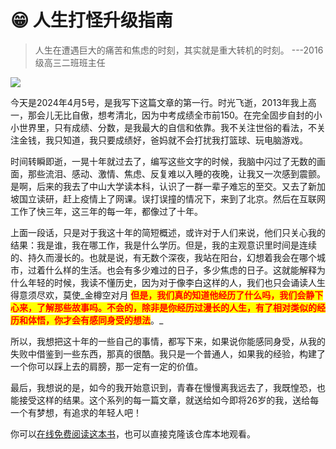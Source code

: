 # 😁 人生打怪升级指南

> 人生在遭遇巨大的痛苦和焦虑的时刻，其实就是重大转机的时刻。                     ---2016级高三二班班主任

![](https://img.shields.io/badge/Author-Limingyang-blue)

今天是2024年4月5号，是我写下这篇文章的第一行。时光飞逝，2013年我上高一，那会儿无比自傲，想考清北，因为中考成绩全市前150。在完全固步自封的小小世界里，只有成绩、分数，是我最大的自信和依靠。我不关注世俗的看法，不关注金钱，我只知道，我只要成绩好，爸妈就不会打扰我打篮球、玩电脑游戏。

时间转瞬即逝，一晃十年就过去了，编写这些文字的时候，我脑中闪过了无数的画面，那些流泪、感动、激情、焦虑、反复难以入睡的夜晚，让我又一次感到震颤。是啊，后来的我去了中山大学读本科，认识了一群一辈子难忘的至交。又去了新加坡国立读研，赶上疫情上了网课。误打误撞的情况下，来到了北京。然后在互联网工作了快三年，这三年的每一年，都像过了十年。

上面一段话，只是对于我这十年的简短概述，或许对于人们来说，他们只关心我的结果：我是谁，我在哪工作，我是什么学历。但是，我的主观意识里时间是连续的、持久而漫长的。也就是说，有无数个深夜，我站在阳台，幻想着我会在哪个城市，过着什么样的生活。也会有多少难过的日子，多少焦虑的日子。这就能解释为什么年轻的时候，我读不懂历史，因为对于像李白这样的人，我们也只会诵读人生得意须尽欢，莫使_金樽空对月 <mark style="color:red;">**但是，我们真的知道他经历了什么吗，我们会静下心来，了解那些故事吗。不会的，除非是你经历过漫长的人生，有了相对类似的经历和体悟，你才会有感同身受的想法**</mark>。_

所以，我想把这十年的一些自己的事情，都写下来，如果说你能感同身受，从我的失败中借鉴到一些东西，那真的很酷。我只是一个普通人，如果我的经验，构建了一个你可以踩上去的肩膀，那一定有一定的价值。

最后，我想说的是，如今的我开始意识到，青春在慢慢离我远去了，我既惶恐，也能接受这样的结果。这个系列的每一篇文章，就送给如今即将26岁的我，送给每一个有梦想，有追求的年轻人吧！

你可以[在线免费阅读这本书](https://lu-ming-niu-zhu.gitbook.io/life-levelup-guide/)，也可以直接克隆该仓库本地观看。
